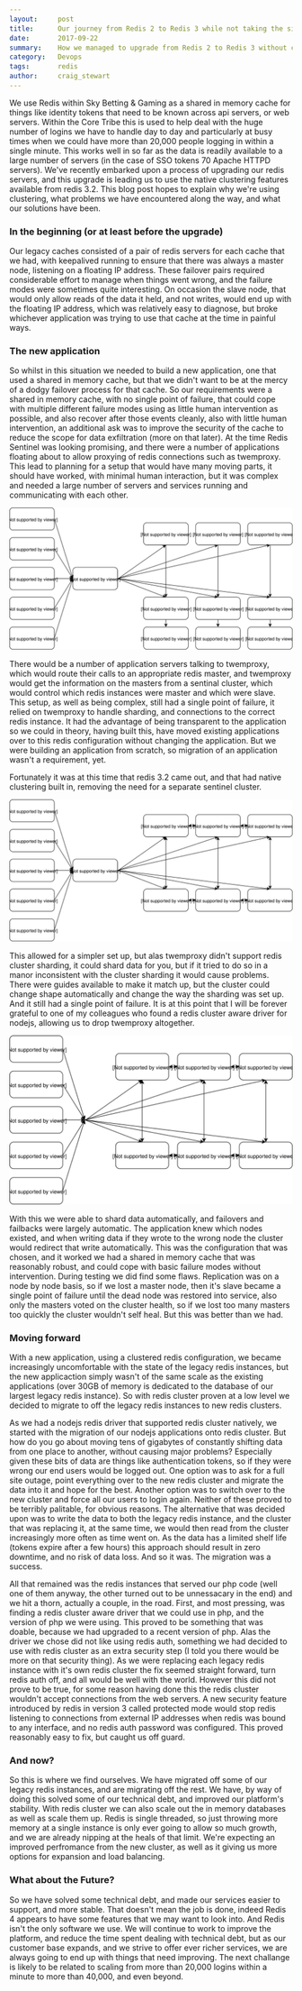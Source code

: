 ```yaml
---
layout:     post
title:      Our journey from Redis 2 to Redis 3 while not taking the site down.
date:       2017-09-22
summary:    How we managed to upgrade from Redis 2 to Redis 3 without causing a site outage.
category:   Devops
tags:       redis
author:     craig_stewart
---
```

We use Redis within Sky Betting & Gaming as a shared in memory cache for things like identity tokens that need to be known across api servers, or web servers. Within the Core Tribe this is used to help deal with the huge number of logins we have to handle day to day and particularly at busy times when we could have more than 20,000 people logging in within a single minute. This works well in so far as the data is readily available to a large number of servers (in the case of SSO tokens 70 Apache HTTPD servers). We've recently embarked upon a process of upgrading our redis servers, and this upgrade is leading us to use the native clustering features available from redis 3.2. This blog post hopes to explain why we're using clustering, what problems we have encountered along the way, and what our solutions have been.

### In the beginning (or at least before the upgrade)

Our legacy caches consisted of a pair of redis servers for each cache that we had, with keepalived running to ensure that there was always a master node, listening on a floating IP address. These failover pairs required considerable effort to manage when things went wrong, and the failure modes were sometimes quite interesting. On occasion the slave node, that would only allow reads of the data it held, and not writes, would end up with the floating IP address, which was relatively easy to diagnose, but broke whichever application was trying to use that cache at the time in painful ways.

### The new application

So whilst in this situation we needed to build a new application, one that used a shared in memory cache, but that we didn't want to be at the mercy of a dodgy failover process for that cache. So our requirements were a shared in memory cache, with no single point of failure, that could cope with multiple different failure modes using as little human intervention as possible, and also recover after those events cleanly, also with little human intervention, an additional ask was to improve the security of the cache to reduce the scope for data exfiltration (more on that later). At the time Redis Sentinel was looking promising, and there were a number of applications floating about to allow proxying of redis connections such as twemproxy. This lead to planning for a setup that would have many moving parts, it should have worked, with minimal human interaction, but it was complex and needed a large number of servers and services running and communicating with each other.

![Redis Sentinel and TwemProxy](/images/Redis-Sentinel-and-TwemProxy.svg)

There would be a number of application servers talking to twemproxy, which would route their calls to an appropriate redis master, and twemproxy would get the information on the masters from a sentinal cluster, which would control which redis instances were master and which were slave. This setup, as well as being complex, still had a single point of failure, it relied on twemproxy to handle sharding, and connections to the correct redis instance. It had the advantage of being transparent to the application so we could in theory, having built this, have moved existing applications over to this redis configuration without changing the application. But we were building an application from scratch, so migration of an application wasn't a requirement, yet.

Fortunately it was at this time that redis 3.2 came out, and that had native clustering built in, removing the need for a separate sentinel cluster.

![Redis3 Cluster and Twemproxy](/images/Redis3-Cluster-and-Twemproxy.svg)

This allowed for a simpler set up, but alas twemproxy didn't support redis cluster sharding, it could shard data for you, but if it tried to do so in a manor inconsistent with the cluster sharding it would cause problems. There were guides available to make it match up, but the cluster could change shape automatically and change the way the sharding was set up. And it still had a single point of failure. It is at this point that I will be forever grateful to one of my colleagues who found a redis cluster aware driver for nodejs, allowing us to drop twemproxy altogether.

![Redis3 Cluster](/images/Redis3-Cluster.svg)

With this we were able to shard data automatically, and failovers and failbacks were largely automatic. The application knew which nodes existed, and when writing data if they wrote to the wrong node the cluster would redirect that write automatically. This was the configuration that was chosen, and it worked we had a shared in memory cache that was reasonably robust, and could cope with basic failure modes without intervention. During testing we did find some flaws. Replication was on a node by node basis, so if we lost a master node, then it's slave became a single point of failure until the dead node was restored into service, also only the masters voted on the cluster health, so if we lost too many masters too quickly the cluster wouldn't self heal. But this was better than we had.

### Moving forward

With a new application, using a clustered redis configuration, we became increasingly uncomfortable with the state of the legacy redis instances, but the new applicaction simply wasn't of the same scale as the existing applications (over 30GB of memory is dedicated to the database of our largest legacy redis instance). So with redis cluster proven at a low level we decided to migrate to off the legacy redis instances to new redis clusters.

As we had a nodejs redis driver that supported redis cluster natively, we started with the migration of our nodejs applications onto redis cluster. But how do you go about moving tens of gigabytes of constantly shifting data from one place to another, without causing major problems? Especially given these bits of data are things like authentication tokens, so if they were wrong our end users would be logged out. One option was to ask for a full site outage, point everything over to the new redis cluster and migrate the data into it and hope for the best. Another option was to switch over to the new cluster and force all our users to login again. Neither of these proved to be terribly palitable, for obvious reasons. The alternative that was decided upon was to write the data to both the legacy redis instance, and the cluster that was replacing it, at the same time, we would then read from the cluster increasingly more often as time went on. As the data has a limited shelf life (tokens expire after a few hours) this approach should result in zero downtime, and no risk of data loss. And so it was. The migration was a success.

All that remained was the redis instances that served our php code (well one of them anyway, the other turned out to be unnessacary in the end) and we hit a thorn, actually a couple, in the road. First, and most pressing, was finding a redis cluster aware driver that we could use in php, and the version of php we were using. This proved to be something that was doable, because we had upgraded to a recent version of php. Alas the driver we chose did not like using redis auth, something we had decided to use with redis cluster as an extra security step (I told you there would be more on that security thing). As we were replacing each legacy redis instance with it's own redis cluster the fix seemed straight forward, turn redis auth off, and all would be well with the world. However this did not prove to be true, for some reason having done this the redis cluster wouldn't accept connections from the web servers. A new security feature introduced by redis in version 3 called protected mode would stop redis listening to connections from external IP addresses when redis was bound to any interface, and no redis auth password was configured. This proved reasonably easy to fix, but caught us off guard.

### And now?

So this is where we find ourselves. We have migrated off some of our legacy redis instances, and are migrating off the rest. We have, by way of doing this solved some of our technical debt, and improved our platform's stability. With redis cluster we can also scale out the in memory databases as well as scale them up. Redis is single threaded, so just throwing more memory at a single instance is only ever going to allow so much growth, and we are already nipping at the heals of that limit. We're expecting an improved perfromance from the new cluster, as well as it giving us more options for expansion and load balancing.

### What about the Future?

So we have solved some technical debt, and made our services easier to support, and more stable. That doesn't mean the job is done, indeed Redis 4 appears to have some features that we may want to look into. And Redis isn't the only software we use. We will continue to work to improve the platform, and reduce the time spent dealing with technical debt, but as our customer base expands, and we strive to offer ever richer services, we are always going to end up with things that need improving. The next challange is likely to be related to scaling from more than 20,000 logins within a minute to more than 40,000, and even beyond.
